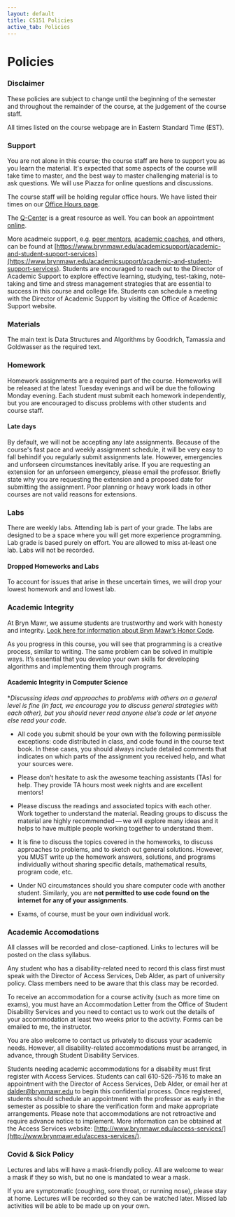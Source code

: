 ```yaml
---
layout: default
title: CS151 Policies
active_tab: Policies
---
```


# Policies

### Disclaimer
These policies are subject to change until the beginning of the semester and throughout the remainder of the course, at the judgement of the course staff.

All times listed on the course webpage are in Eastern Standard Time (EST).

### Support
You are not alone in this course; the course staff
are here to support you as you learn the material. It's expected that some aspects of the course will take time to master, and the best way to master challenging material is to ask questions. We will use Piazza for online questions and discussions. 

The course staff will be holding regular office hours. We have listed their times on our [Office Hours page](https://bmc-cs-151.github.io/office-hours.html).

The [Q-Center](https://www.brynmawr.edu/inside/offices-services/q-center) is a great resource as well. You can book an appointment [online](https://brynmawr.mywconline.net/).

More acadmeic support, e.g. [peer mentors](https://www.brynmawr.edu/inside/offices-services/academic-support/academic-student-support-services/peer-mentors), [academic coaches](https://www.brynmawr.edu/inside/offices-services/academic-support/resources), and others, can be found at [https://www.brynmawr.edu/academicsupport/academic-and-student-support-services](https://www.brynmawr.edu/academicsupport/academic-and-student-support-services). Students are encouraged to reach out to the Director of Academic Support to explore effective learning, studying, test-taking, note-taking and time and stress management strategies that are essential to success in this course and college life. Students can schedule a meeting with the Director of Academic Support by visiting the Office of Academic Support website.


### Materials
The main text is Data Structures and Algorithms by Goodrich, Tamassia and Goldwasser as the required text.

### Homework
Homework assignments are a required part of the course. Homeworks will be released at the latest Tuesday evenings and will be due the following Monday evening.
Each student must submit each homework independently, but you are encouraged to discuss problems with other students and course staff. 


#### Late days
By default, we will not be accepting any late assignments. Because of the course's fast pace and weekly assignment schedule, it will be very easy to fall behindif you regularly submit assignments late.
However, emergencies and unforseen circumstances inevitably arise. If you are requesting an extension for an unforseen emergency, please email the professor. Briefly state why you are requesting the extension and a proposed date for submitting the assignment. Poor planning or heavy work loads in other courses are not valid reasons for extensions.
 
### Labs
There are weekly labs. Attending lab is part of your grade. The labs are designed to be a space where you will get more experience programming. Lab grade is based purely on effort. You are allowed to miss at-least one lab. Labs will not be recorded.


#### Dropped Homeworks and Labs
To account for issues that arise in these uncertain times, we 
will drop your lowest homework and and lowest lab.

### Academic Integrity 

At Bryn Mawr, we assume students are trustworthy and work with honesty and integrity. [Look here for information about Bryn Mawr’s Honor Code](https://www.brynmawr.edu/inside/offices-services/deans-office/academic-community-integrity).

As you progress in this course, you will see that programming is a creative process, similar to writing. The same problem can be solved in multiple ways. It’s essential that you develop your own skills for developing algorithms and implementing them through programs.

#### Academic Integrity in Computer Science

**Discussing ideas and approaches to problems with others on a general level is fine (in fact, we encourage you to discuss general strategies with each other), but you should never read anyone else’s code or let anyone else read your code.*

* All code you submit should be your own with the following permissible exceptions: code distributed in class, and code found in the course text book. In these cases, you should always include detailed comments that indicates on which parts of the assignment you received help, and what your sources were.

* Please don’t hesitate to ask the awesome teaching assistants (TAs) for help. They provide TA hours most week nights and are excellent mentors!

* Please discuss the readings and associated topics with each other. Work together to understand the material. Reading groups to discuss the material are highly recommended — we will explore many ideas and it helps to have multiple people working together to understand them.

* It is fine to discuss the topics covered in the homeworks, to discuss approaches to problems, and to sketch out general solutions. However, you MUST write up the homework answers, solutions, and programs individually without sharing specific details, mathematical results, program code, etc.

* Under NO circumstances should you share computer code with another student. Similarly, you are **not permitted to use code found on the internet for any of your assignments**.

* Exams, of course, must be your own individual work.


### Academic Accomodations

All classes will be recorded and close-captioned. Links to lectures will be posted on the class syllabus.

Any student who has a disability-related need to record this class first must speak with the Director of Access Services, Deb Alder, as part of university policy. Class members need to be aware that this class may be recorded.

To receive an accommodation for a course activity (such as more time on exams), you must have an Accommodation Letter from the Office of Student Disability Services and you need to contact us to work out the details of your accommodation at least two weeks prior to the activity. Forms can be emailed to me, the instructor.

You are also welcome to contact us privately to discuss your academic needs. However, all disability-related accommodations must be arranged, in advance, through Student Disability Services.

Students needing academic accommodations for a disability must first register with Access Services. Students can call 610-526-7516 to make an appointment with the Director of Access Services, Deb Alder, or email her at [dalder@brynmawr.edu](mailto:dalder@brynmawr.edu) to begin this confidential process. Once registered, students should schedule an appointment with the professor as early in the semester as possible to share the verification form and make appropriate arrangements. Please note that accommodations are not retroactive and require advance notice to implement. More information can be obtained at the Access Services website: [http://www.brynmawr.edu/access-services/](http://www.brynmawr.edu/access-services/).

### Covid & Sick Policy

Lectures and labs will have a mask-friendly policy. All are welcome to wear a mask if they so wish, but no one is mandated to wear a mask.

If you are symptomatic (coughing, sore throat, or running nose), please stay at home. Lectures will be recorded so they can be watched later. Missed lab activities will be able to be made up on your own.

